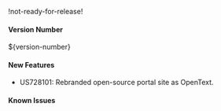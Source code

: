 !not-ready-for-release!

#### Version Number
${version-number}

#### New Features
- US728101: Rebranded open-source portal site as OpenText.

#### Known Issues

